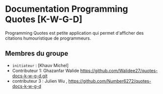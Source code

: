 # Documentation Programming Quotes [K-W-G-D]

Programming Quotes est petite application qui permet d'afficher des citations humouristique de programmeurs. 

## Membres du groupe

- `initiateur` : [Khauv Michel]
- Contributeur 1: Ghazanfar Walide https://github.com/Walidee27/quotes-docs-k-w-g-d.git
- contributeur 3 : Julien Wu , https://github.com/Number6272/quotes-docs-k-w-g-d